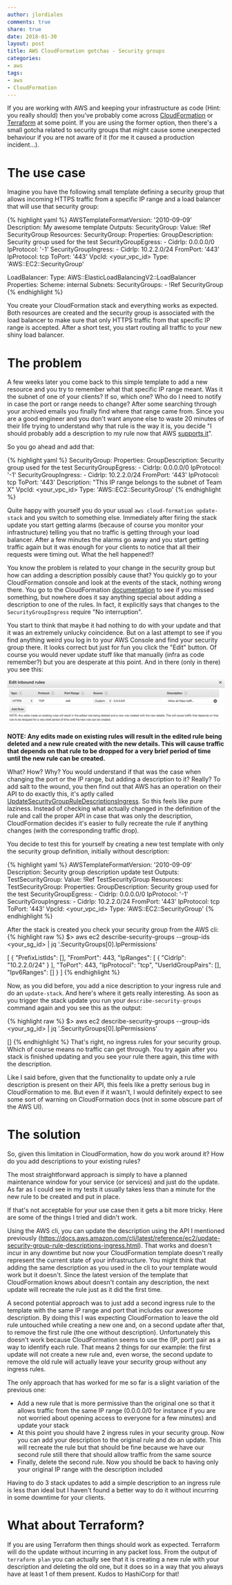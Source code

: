 ```yaml
---
author: jlordiales
comments: true
share: true
date: 2018-01-30
layout: post
title: AWS CloudFormation gotchas - Security groups
categories:
- aws
tags:
- aws
- CloudFormation
---
```

If you are working with AWS and keeping your infrastructure as code (Hint: you
really should) then you've probably come across
[CloudFormation](https://aws.amazon.com/cloudformation/) or
[Terraform](https://www.terraform.io/) at some point.
If you are using the former option, then there's a small gotcha related to
security groups that might cause some unexpected behaviour if you are not aware
of it (for me it caused a production incident...).

# The use case
Imagine you have the following small template defining a security group that
allows incoming HTTPS traffic from a specific IP range and a load balancer that
will use that security group:

{% highlight yaml %}
AWSTemplateFormatVersion: '2010-09-09'
Description: My awesome template
Outputs:
  SecurityGroup:
    Value: !Ref SecurityGroup
Resources:
  SecurityGroup:
    Properties:
      GroupDescription: Security group used for the test
      SecurityGroupEgress:
        - CidrIp: 0.0.0.0/0
          IpProtocol: '-1'
      SecurityGroupIngress:
        - CidrIp: 10.2.2.0/24
          FromPort: '443'
          IpProtocol: tcp
          ToPort: '443'
      VpcId: <your_vpc_id>
    Type: 'AWS::EC2::SecurityGroup'

  LoadBalancer:
    Type: AWS::ElasticLoadBalancingV2::LoadBalancer
    Properties:
      Scheme: internal
      Subnets: <subnets>
      SecurityGroups:
        - !Ref SecurityGroup
{% endhighlight %}

You create your CloudFormation stack and everything works as expected. Both
resources are created and the security group is associated with the load
balancer to make sure that only HTTPS traffic from that specific IP range is
accepted. After a short test, you start routing all traffic to your new shiny
load balancer.

# The problem

A few weeks later you come back to this simple template to add a new resource
and you try to remember what that specific IP range meant. Was it the subnet of
one of your clients? If so, which one? Who do I need to notify in case the port
or range needs to change? 
After some searching through your archived emails you finally find where that
range came from. Since you are a good engineer and you don't want anyone else to
waste 20 minutes of their life trying to understand why that rule is the way it
is, you decide "I should probably add a description to my rule now that AWS [supports
it](https://aws.amazon.com/blogs/aws/new-descriptions-for-security-group-rules/)".

So you go ahead and add that:

{% highlight yaml %}
SecurityGroup:
  Properties:
    GroupDescription: Security group used for the test
    SecurityGroupEgress:
      - CidrIp: 0.0.0.0/0
        IpProtocol: '-1'
    SecurityGroupIngress:
      - CidrIp: 10.2.2.0/24
        FromPort: '443'
        IpProtocol: tcp
        ToPort: '443'
        Description: "This IP range belongs to the subnet of Team X"
    VpcId: <your_vpc_id>
  Type: 'AWS::EC2::SecurityGroup'
{% endhighlight %}

Quite happy with yourself you do your usual `aws cloud-formation update-stack`
and you switch to something else.
Immediately after firing the stack update you start getting alarms (because of
course you monitor your infrastructure) telling you that no traffic is getting
through your load balancer. After a few minutes the alarms go away and you start
getting traffic again but it was enough for your clients to notice that all
their requests were timing out.
What the hell happened!?

You know the problem is related to your change in the security group but how can
adding a description possibly cause that? You quickly go to your CloudFormation
console and look at the events of the stack, nothing wrong there.
You go to the CloudFormation
[documentation](https://docs.aws.amazon.com/AWSCloudFormation/latest/UserGuide/aws-properties-ec2-security-group.html#cfn-ec2-securitygroup-securitygroupingress)
to see if you missed something, but nowhere does it say anything special about
adding a description to one of the rules. In fact, it explicitly says that
changes to the `SecurityGroupIngress` require "No interruption". 

You start to think that maybe it had nothing to do with your update and that it
was an extremely unlucky coincidence. But on a last attempt to see if you find
anything weird you log in to your AWS Console and find your security group there.
It looks correct but just for fun you click the "Edit" button. Of course you
would never update stuff like that manually (infra as code remember?) but you
are desperate at this point. And in there (only in there) you see this:

![sg](/images/aws-sg/sg.png)

**NOTE: Any edits made on existing rules will result in the edited rule being
deleted and a new rule created with the new details. This will cause traffic
that depends on that rule to be dropped for a very brief period of time until
the new rule can be created.**

What? How? Why? You would understand if that was the case when changing the port
or the IP range, but adding a description to it? Really? 
To add salt to the wound, you then find out that AWS has an operation on their
API to do exactly this, it's aptly called
[UpdateSecurityGroupRuleDescriptionsIngress](https://docs.aws.amazon.com/AWSEC2/latest/APIReference/API_UpdateSecurityGroupRuleDescriptionsIngress.html).
So this feels like pure laziness. Instead of checking what actually changed in
the definition of the rule and call the proper API in case that was only the
description, CloudFormation decides it's easier to fully recreate the rule
if anything changes (with the corresponding traffic drop).

You decide to test this for yourself by creating a new test template with only
the security group definition, initially without description:

{% highlight yaml %}
AWSTemplateFormatVersion: '2010-09-09'
Description: Security group description update test
Outputs:
  TestSecurityGroup:
    Value: !Ref TestSecurityGroup
Resources:
  TestSecurityGroup:
    Properties:
      GroupDescription: Security group used for the test
      SecurityGroupEgress:
        - CidrIp: 0.0.0.0/0
          IpProtocol: '-1'
      SecurityGroupIngress:
        - CidrIp: 10.2.2.0/24
          FromPort: '443'
          IpProtocol: tcp
          ToPort: '443'
      VpcId: <your_vpc_id>
    Type: 'AWS::EC2::SecurityGroup'
{% endhighlight %}

After the stack is created you check your security group from the AWS cli:
{% highlight raw %}
$> aws ec2 describe-security-groups --group-ids <your_sg_id> | jq '.SecurityGroups[0].IpPermissions'

[
  {
    "PrefixListIds": [],
    "FromPort": 443,
    "IpRanges": [
      {
        "CidrIp": "10.2.2.0/24"
      }
    ],
    "ToPort": 443,
    "IpProtocol": "tcp",
    "UserIdGroupPairs": [],
    "Ipv6Ranges": []
  }
]
{% endhighlight %}

Now, as you did before, you add a nice description to your ingress rule and do
an `update-stack`. And here's where it gets really interesting. As soon as you
trigger the stack update you run your `describe-security-groups` command again
and you see this as the output:

{% highlight raw %}
$> aws ec2 describe-security-groups --group-ids <your_sg_id> | jq '.SecurityGroups[0].IpPermissions'

[]
{% endhighlight %}
That's right, no ingress rules for your security group. Which of course means no
traffic can get through.
You try again after you stack is finished updating and you see your rule there
again, this time with the description.

Like I said before, given that the functionality to update only a rule
description is present on their API, this feels like a pretty serious bug in
CloudFormation to me.
But even if it wasn't, I would definitely expect to see some sort of
warning on CloudFormation docs (not in some obscure part of the AWS UI).

# The solution

So, given this limitation in CloudFormation, how do you work around it? How do
you add descriptions to your existing rules?

The most straightforward approach is simply to have a planned maintenance window
for your service (or services) and just do the update. As far as I could see in
my tests it usually takes less than a minute for the new rule to be created and
put in place.

If that's not acceptable for your use case then it gets a bit more tricky. Here
are some of the things I tried and didn't work.

Using the AWS cli, you can update the description using the API I mentioned
previously
(https://docs.aws.amazon.com/cli/latest/reference/ec2/update-security-group-rule-descriptions-ingress.html).
That works and doesn't incur in any downtime but now your CloudFormation
template doesn't really represent the current state of your infrastructure. You
might think that adding the same description as you used in the cli to your
template would work but it doesn't.
Since the latest version of the template that CloudFormation knows about doesn't
contain any description, the next update will recreate the rule just as it did
the first time.

A second potential approach was to just add a second ingress rule to the
template with the same IP range and port that includes our awesome description.
By doing this I was expecting CloudFormation to leave the old rule untouched
while creating a new one and, on a second update after that, to remove the first
rule (the one without description). Unfortunately this doesn't work because
CloudFormation seems to use the (IP, port) pair as a way to identify each rule. That
means 2 things for our example: the first update will not create a new rule
and, even worse, the second update to remove the old rule will actually leave
your security group without any ingress rules.

The only approach that has worked for me so far is a slight variation of the
previous one:
- Add a new rule that is more permissive than the original one so that it allows
  traffic from the same IP range (0.0.0.0/0 for instance if you are not worried
  about opening access to everyone for a few minutes) and update your stack
- At this point you should have 2 ingress rules in your security group. Now you
  can add your description to the original rule and do an update. This will
  recreate the rule but that should be fine because we have our second rule
  still there that should allow traffic from the same source
- Finally, delete the second rule. Now you should be back to having only your
  original IP range with the description included

Having to do 3 stack updates to add a simple description to an ingress rule is
less than ideal but I haven't found a better way to do it without incurring in
some downtime for your clients.

# What about Terraform?
If you are using Terraform then things should work as expected. Terraform will
do the update without incurring in any packet loss.
From the output of `terraform plan` you can actually see that it is creating a
new rule with your description and deleting the old one, but it does so in a way
that you always have at least 1 of them present.
Kudos to HashiCorp for that!

